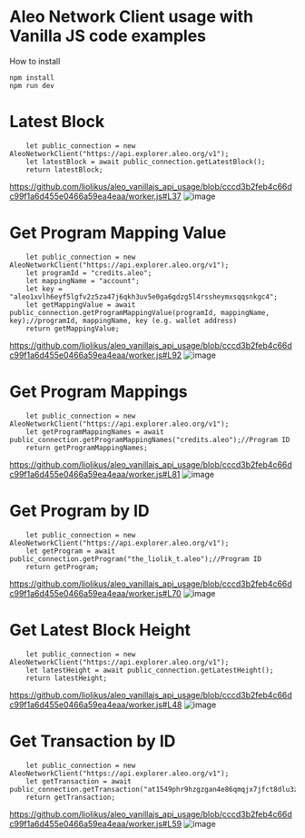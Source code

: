 # Aleo Network Client usage with Vanilla JS code examples


How to install

```
npm install
npm run dev
```

# Latest Block
        let public_connection = new AleoNetworkClient("https://api.explorer.aleo.org/v1");
        let latestBlock = await public_connection.getLatestBlock();
        return latestBlock;
https://github.com/liolikus/aleo_vanillajs_api_usage/blob/cccd3b2feb4c66dc99f1a6d455e0466a59ea4eaa/worker.js#L37
![image](https://github.com/liolikus/aleo_vanillajs_api_usage/assets/85246338/83c8e1de-2281-4b0f-be4a-8480bb3a6101)

# Get Program Mapping Value
        let public_connection = new AleoNetworkClient("https://api.explorer.aleo.org/v1");
        let programId = "credits.aleo";
        let mappingName = "account";
        let key = "aleo1xvlh6eyf5lgfv2z5za47j6qkh3uv5e0ga6gdzg5l4rssheymxsqqsnkgc4";
        let getMappingValue = await public_connection.getProgramMappingValue(programId, mappingName, key);//programId, mappingName, key (e.g. wallet address)
        return getMappingValue;
https://github.com/liolikus/aleo_vanillajs_api_usage/blob/cccd3b2feb4c66dc99f1a6d455e0466a59ea4eaa/worker.js#L92
![image](https://github.com/liolikus/aleo_vanillajs_api_usage/assets/85246338/1f52bcc0-d2c9-446d-94a7-0d8a44ebda0c)

# Get Program Mappings
        let public_connection = new AleoNetworkClient("https://api.explorer.aleo.org/v1");
        let getProgramMappingNames = await public_connection.getProgramMappingNames("credits.aleo");//Program ID
        return getProgramMappingNames;
https://github.com/liolikus/aleo_vanillajs_api_usage/blob/cccd3b2feb4c66dc99f1a6d455e0466a59ea4eaa/worker.js#L81
![image](https://github.com/liolikus/aleo_vanillajs_api_usage/assets/85246338/c245f14c-d50b-4749-8cc8-4ccd4c1b30d5)

# Get Program by ID
        let public_connection = new AleoNetworkClient("https://api.explorer.aleo.org/v1");
        let getProgram = await public_connection.getProgram("the_liolik_t.aleo");//Program ID
        return getProgram;
https://github.com/liolikus/aleo_vanillajs_api_usage/blob/cccd3b2feb4c66dc99f1a6d455e0466a59ea4eaa/worker.js#L70
![image](https://github.com/liolikus/aleo_vanillajs_api_usage/assets/85246338/5837f452-bfb9-482f-a7c3-eaaa1a2d58e9)

# Get Latest Block Height
        let public_connection = new AleoNetworkClient("https://api.explorer.aleo.org/v1");
        let latestHeight = await public_connection.getLatestHeight();
        return latestHeight;
https://github.com/liolikus/aleo_vanillajs_api_usage/blob/cccd3b2feb4c66dc99f1a6d455e0466a59ea4eaa/worker.js#L48
![image](https://github.com/liolikus/aleo_vanillajs_api_usage/assets/85246338/3ba16d51-4c2e-471d-b078-2b5751e9be90)

# Get Transaction by ID
        let public_connection = new AleoNetworkClient("https://api.explorer.aleo.org/v1");
        let getTransaction = await public_connection.getTransaction("at1549phr9hzgzgan4e86qmqjx7jfct8dlu3zmwuhl2glmtdjt78grqluvgf7");//tx_id
        return getTransaction;
https://github.com/liolikus/aleo_vanillajs_api_usage/blob/cccd3b2feb4c66dc99f1a6d455e0466a59ea4eaa/worker.js#L59
![image](https://github.com/liolikus/aleo_vanillajs_api_usage/assets/85246338/193bb607-60d1-4bf2-9302-2ade61f598d9)







